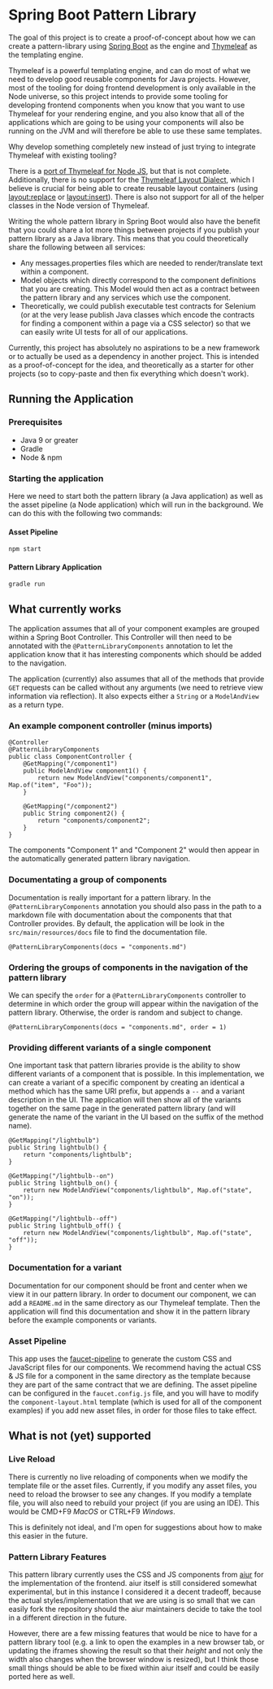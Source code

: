 # Spring Boot Pattern Library

The goal of this project is to create a proof-of-concept about how we can
create a pattern-library using [Spring Boot] as the engine and [Thymeleaf] as
the templating engine.

Thymeleaf is a powerful templating engine, and can do most of what we need to
develop good reusable components for Java projects. However, most of the
tooling for doing frontend development is only available in the Node universe,
so this project intends to provide some tooling for developing frontend
components when you know that you want to use Thymeleaf for your rendering
engine, and you also know that all of the applications which are going to be
using your components will also be running on the JVM and will therefore be
able to use these same templates.

Why develop something completely new instead of just trying to integrate
Thymeleaf with existing tooling?

There is a [port of Thymeleaf for Node JS], but that is not complete.
Additionally, there is no support for the [Thymeleaf Layout Dialect], which I
believe is crucial for being able to create reusable layout containers (using
[layout:replace] or [layout:insert]). There is also not support for all of the
helper classes in the Node version of Thymeleaf.

Writing the whole pattern library in Spring Boot would also have the benefit
that you could share a lot more things between projects if you publish your
pattern library as a Java library. This means that you could theoretically
share the following between all services:

* Any messages.properties files which are needed to render/translate text
  within a component.
* Model objects which directly correspond to the component definitions that you
  are creating. This Model would then act as a contract between the pattern
  library and any services which use the component.
* Theoretically, we could publish executable test contracts for Selenium (or at
  the very lease publish Java classes which encode the contracts for finding a
  component within a page via a CSS selector) so that we can easily write UI
  tests for all of our applications.

Currently, this project has absolutely no aspirations to be a new framework or
to actually be used as a dependency in another project. This is intended as a
proof-of-concept for the idea, and theoretically as a starter for other
projects (so to copy-paste and then fix everything which doesn't work).

[Spring Boot]: https://spring.io/projects/spring-boot
[Thymeleaf]: https://www.thymeleaf.org/
[port of Thymeleaf for Node JS]: https://github.com/ultraq/thymeleafjs
[Thymeleaf Layout Dialect]: https://ultraq.github.io/thymeleaf-layout-dialect/
[layout:replace]: https://ultraq.github.io/thymeleaf-layout-dialect/processors/replace/
[layout:insert]: https://ultraq.github.io/thymeleaf-layout-dialect/processors/insert/

## Running the Application

### Prerequisites

* Java 9 or greater
* Gradle
* Node & npm

### Starting the application

Here we need to start both the pattern library (a Java application) as well as
the asset pipeline (a Node application) which will run in the background. We can
do this with the following two commands:

#### Asset Pipeline

    npm start

#### Pattern Library Application

    gradle run

## What currently works

The application assumes that all of your component examples are grouped within
a Spring Boot Controller. This Controller will then need to be annotated with
the `@PatternLibraryComponents` annotation to let the application know that it
has interesting components which should be added to the navigation.

The application (currently) also assumes that all of the methods that provide
`GET` requests can be called without any arguments (we need to retrieve view
information via reflection). It also expects either a `String` or a
`ModelAndView` as a return type.

### An example component controller (minus imports)

    @Controller
    @PatternLibraryComponents
    public class ComponentController {
        @GetMapping("/component1")
        public ModelAndView component1() {
            return new ModelAndView("components/component1", Map.of("item", "Foo"));
        }
        
        @GetMapping("/component2")
        public String component2() {
            return "components/component2";
        }
    }

The components "Component 1" and "Component 2" would then appear in the
automatically generated pattern library navigation.

### Documentating a group of components

Documentation is really important for a pattern library. In the
`@PatternLibraryComponents` annotation you should also pass in the path to a
markdown file with documentation about the components that that Controller
provides. By default, the application will be look in the
`src/main/resources/docs` file to find the documentation file.

    @PatternLibraryComponents(docs = "components.md")

### Ordering the groups of components in the navigation of the pattern library

We can specify the `order` for a `@PatternLibraryComponents` controller to
determine in which order the group will appear within the navigation of the
pattern library. Otherwise, the order is random and subject to change.

    @PatternLibraryComponents(docs = "components.md", order = 1)

### Providing different variants of a single component

One important task that pattern libraries provide is the ability to show
different variants of a component that is possible. In this implementation,
we can create a variant of a specific component by creating an identical
a method which has the same URI prefix, but appends a `--` and a variant
description in the UI. The application will then show all of the variants
together on the same page in the generated pattern library (and will generate
the name of the variant in the UI based on the suffix of the method name).

    @GetMapping("/lightbulb")
    public String lightbulb() {
        return "components/lightbulb";
    }

    @GetMapping("/lightbulb--on")
    public String lightbulb_on() {
        return new ModelAndView("components/lightbulb", Map.of("state", "on"));
    }

    @GetMapping("/lightbulb--off")
    public String lightbulb_off() {
        return new ModelAndView("components/lightbulb", Map.of("state", "off"));
    }

### Documentation for a variant

Documentation for our component should be front and center when we view it in
our pattern library. In order to document our component, we can add a
`README.md` in the same directory as our Thymeleaf template. Then the
application will find this documentation and show it in the pattern library
before the example components or variants.

### Asset Pipeline

This app uses the [faucet-pipeline] to generate the custom CSS and JavaScript
files for our components. We recommend having the actual CSS & JS file for a
component in the same directory as the template because they are part of the
same contract that we are defining. The asset pipeline can be configured in
the `faucet.config.js` file, and you will have to modify the
`component-layout.html` template (which is used for all of the component
examples) if you add new asset files, in order for those files to take effect.

[faucet-pipeline]: https://www.faucet-pipeline.org/


## What is not (yet) supported

### Live Reload

There is currently no live reloading of components when we modify the template
file or the asset files. Currently, if you modify any asset files, you need to
reload the browser to see any changes. If you modify a template file, you will
also need to rebuild your project (if you are using an IDE). This would be
CMD+F9 _MacOS_ or CTRL+F9 _Windows_. 

This is definitely not ideal, and I'm open for suggestions about how to make
this easier in the future.

### Pattern Library Features

This pattern library currently uses the CSS and JS components from [aiur] for
the implementation of the frontend. aiur itself is still considered somewhat
experimental, but in this instance I considered it a decent tradeoff, because
the actual styles/implementation that we are using is so small that we can
easily fork the repository should the aiur maintainers decide to take the tool
in a different direction in the future.

However, there are a few missing features that would be nice to have for a
pattern library tool (e.g. a link to open the examples in a new browser tab, or
updating the iframes showing the result so that their _height_ and not only the
width also changes when the browser window is resized), but I think those small
things should be able to be fixed within aiur itself and could be easily ported
here as well.

[aiur]: https://github.com/moonglum/aiur/